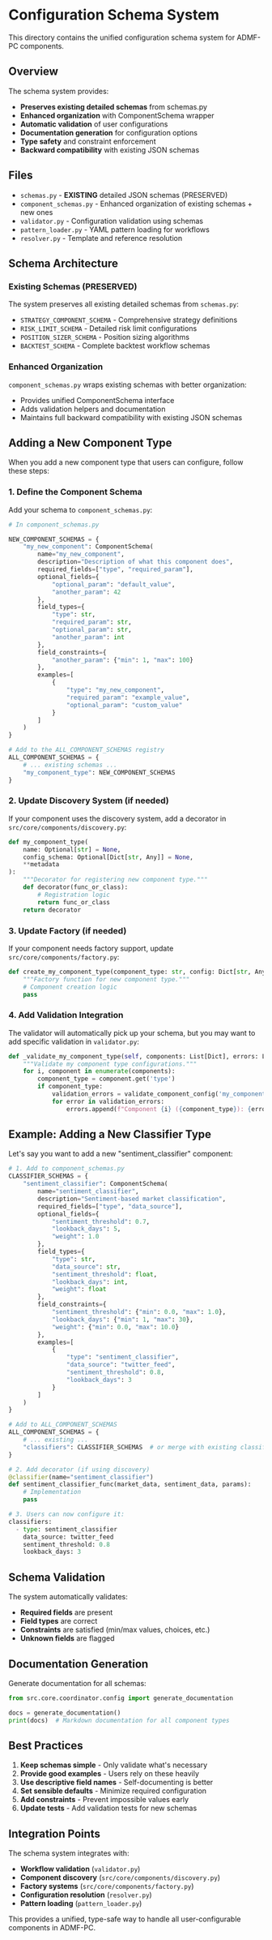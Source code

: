 # Configuration Schema System

This directory contains the unified configuration schema system for ADMF-PC components.

## Overview

The schema system provides:
- **Preserves existing detailed schemas** from schemas.py
- **Enhanced organization** with ComponentSchema wrapper
- **Automatic validation** of user configurations  
- **Documentation generation** for configuration options
- **Type safety** and constraint enforcement
- **Backward compatibility** with existing JSON schemas

## Files

- `schemas.py` - **EXISTING** detailed JSON schemas (PRESERVED)
- `component_schemas.py` - Enhanced organization of existing schemas + new ones
- `validator.py` - Configuration validation using schemas
- `pattern_loader.py` - YAML pattern loading for workflows
- `resolver.py` - Template and reference resolution

## Schema Architecture

### **Existing Schemas (PRESERVED)**
The system preserves all existing detailed schemas from `schemas.py`:
- `STRATEGY_COMPONENT_SCHEMA` - Comprehensive strategy definitions
- `RISK_LIMIT_SCHEMA` - Detailed risk limit configurations  
- `POSITION_SIZER_SCHEMA` - Position sizing algorithms
- `BACKTEST_SCHEMA` - Complete backtest workflow schemas

### **Enhanced Organization** 
`component_schemas.py` wraps existing schemas with better organization:
- Provides unified ComponentSchema interface
- Adds validation helpers and documentation
- Maintains full backward compatibility with existing JSON schemas

## Adding a New Component Type

When you add a new component type that users can configure, follow these steps:

### 1. Define the Component Schema

Add your schema to `component_schemas.py`:

```python
# In component_schemas.py

NEW_COMPONENT_SCHEMAS = {
    "my_new_component": ComponentSchema(
        name="my_new_component",
        description="Description of what this component does",
        required_fields=["type", "required_param"],
        optional_fields={
            "optional_param": "default_value",
            "another_param": 42
        },
        field_types={
            "type": str,
            "required_param": str,
            "optional_param": str,
            "another_param": int
        },
        field_constraints={
            "another_param": {"min": 1, "max": 100}
        },
        examples=[
            {
                "type": "my_new_component",
                "required_param": "example_value",
                "optional_param": "custom_value"
            }
        ]
    )
}

# Add to the ALL_COMPONENT_SCHEMAS registry
ALL_COMPONENT_SCHEMAS = {
    # ... existing schemas ...
    "my_component_type": NEW_COMPONENT_SCHEMAS
}
```

### 2. Update Discovery System (if needed)

If your component uses the discovery system, add a decorator in `src/core/components/discovery.py`:

```python
def my_component_type(
    name: Optional[str] = None,
    config_schema: Optional[Dict[str, Any]] = None,
    **metadata
):
    """Decorator for registering new component type."""
    def decorator(func_or_class):
        # Registration logic
        return func_or_class
    return decorator
```

### 3. Update Factory (if needed)

If your component needs factory support, update `src/core/components/factory.py`:

```python
def create_my_component_type(component_type: str, config: Dict[str, Any]):
    """Factory function for new component type."""
    # Component creation logic
    pass
```

### 4. Add Validation Integration

The validator will automatically pick up your schema, but you may want to add specific validation in `validator.py`:

```python
def _validate_my_component_type(self, components: List[Dict], errors: List[str], warnings: List[str]):
    """Validate my component type configurations."""
    for i, component in enumerate(components):
        component_type = component.get('type')
        if component_type:
            validation_errors = validate_component_config('my_component_type', component_type, component)
            for error in validation_errors:
                errors.append(f"Component {i} ({component_type}): {error}")
```

## Example: Adding a New Classifier Type

Let's say you want to add a new "sentiment_classifier" component:

```python
# 1. Add to component_schemas.py
CLASSIFIER_SCHEMAS = {
    "sentiment_classifier": ComponentSchema(
        name="sentiment_classifier", 
        description="Sentiment-based market classification",
        required_fields=["type", "data_source"],
        optional_fields={
            "sentiment_threshold": 0.7,
            "lookback_days": 5,
            "weight": 1.0
        },
        field_types={
            "type": str,
            "data_source": str,
            "sentiment_threshold": float,
            "lookback_days": int,
            "weight": float
        },
        field_constraints={
            "sentiment_threshold": {"min": 0.0, "max": 1.0},
            "lookback_days": {"min": 1, "max": 30},
            "weight": {"min": 0.0, "max": 10.0}
        },
        examples=[
            {
                "type": "sentiment_classifier",
                "data_source": "twitter_feed",
                "sentiment_threshold": 0.8,
                "lookback_days": 3
            }
        ]
    )
}

# Add to ALL_COMPONENT_SCHEMAS
ALL_COMPONENT_SCHEMAS = {
    # ... existing ...
    "classifiers": CLASSIFIER_SCHEMAS  # or merge with existing classifiers
}
```

```python
# 2. Add decorator (if using discovery)
@classifier(name="sentiment_classifier")  
def sentiment_classifier_func(market_data, sentiment_data, params):
    # Implementation
    pass
```

```python
# 3. Users can now configure it:
classifiers:
  - type: sentiment_classifier
    data_source: twitter_feed
    sentiment_threshold: 0.8
    lookback_days: 3
```

## Schema Validation

The system automatically validates:
- **Required fields** are present
- **Field types** are correct  
- **Constraints** are satisfied (min/max values, choices, etc.)
- **Unknown fields** are flagged

## Documentation Generation

Generate documentation for all schemas:

```python
from src.core.coordinator.config import generate_documentation

docs = generate_documentation()
print(docs)  # Markdown documentation for all component types
```

## Best Practices

1. **Keep schemas simple** - Only validate what's necessary
2. **Provide good examples** - Users rely on these heavily
3. **Use descriptive field names** - Self-documenting is better
4. **Set sensible defaults** - Minimize required configuration
5. **Add constraints** - Prevent impossible values early
6. **Update tests** - Add validation tests for new schemas

## Integration Points

The schema system integrates with:
- **Workflow validation** (`validator.py`)
- **Component discovery** (`src/core/components/discovery.py`)
- **Factory systems** (`src/core/components/factory.py`)
- **Configuration resolution** (`resolver.py`)
- **Pattern loading** (`pattern_loader.py`)

This provides a unified, type-safe way to handle all user-configurable components in ADMF-PC.